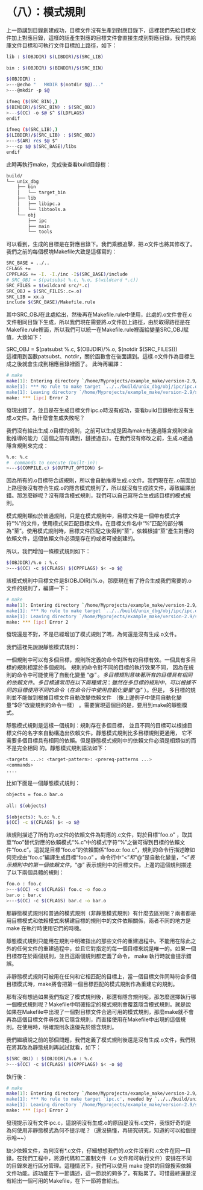 # （八）：模式規則


上一節講到目錄創建成功，目標文件沒有生產到對應目錄下，這裡我們先給目標文件加上對應目錄，這樣的話產生對應的目標文件會直接生成到對應目錄。我們先給庫文件目標和可執行文件目標加上路徑，如下：

```sh
lib : $(OBJDIR) $(LIBDIR)/$(SRC_LIB)  
  
bin : $(OBJDIR) $(BINDIR)/$(SRC_BIN)  
  
$(OBJDIR) :  
>---@echo "   MKDIR $(notdir $@)..."  
>---@mkdir -p $@  
  
ifneq ($(SRC_BIN),)  
$(BINDIR)/$(SRC_BIN) : $(SRC_OBJ)  
>---$(CC) -o $@ $^ $(LDFLAGS)  
endif  
  
ifneq ($(SRC_LIB),)  
$(LIBDIR)/$(SRC_LIB) : $(SRC_OBJ)  
>---$(AR) rcs $@ $^  
>---cp $@ $(SRC_BASE)/libs  
endif  
```

此時再執行make，完成後查看build目錄樹：


```sh
build/  
└── unix_dbg  
    ├── bin  
    │   └── target_bin  
    ├── lib  
    │   ├── libipc.a  
    │   └── libtools.a  
    └── obj  
        ├── ipc  
        ├── main  
        └── tools  
```

可以看到，生成的目標是在對應目錄下。我們乘勝追擊，把.o文件也將其修改了。我們之前的每個模塊Makefile大致是這樣寫的：


```sh
SRC_BASE = ../..
CFLAGS +=
CPPFLAGS += -I. -I./inc -I$(SRC_BASE)/include
# SRC_OBJ = $(patsubst %.c, %.o, $(wildcard *.c))
SRC_FILES = $(wildcard src/*.c)
SRC_OBJ = $(SRC_FILES:.c=.o)
SRC_LIB = xx.a
include $(SRC_BASE)/Makefile.rule  
```

其中SRC_OBJ在此處給出，然後再在Makefile.rule中使用，此處的.o文件會在.c文件相同目錄下生成，所以我們現在需要將.o文件加上路徑，由於取得路徑是在Makefile.rule裡面，所以我們可以統一在Makefile.rule裡面給變量SRC_OBJ賦值，大致如下：

SRC_OBJ = $(patsubst %.c, $(OBJDIR)/%.o, $(notdir $(SRC_FILES)))                                                                                                                          
這裡用到函數patsubst、notdir，關於函數會在後面講到。這樣.o文件作為目標生成之後就會生成到相應目錄裡面了。
此時再編譯：


```sh
# make  
make[1]: Entering directory `/home/Myprojects/example_make/version-2.9/src/ipc'  
make[1]: *** No rule to make target `../../build/unix_dbg/obj/ipc/ipc.o', needed by `../../build/unix_dbg/lib/libipc.a'.  Stop.  
make[1]: Leaving directory `/home/Myprojects/example_make/version-2.9/src/ipc'  
make: *** [ipc] Error 2  
```

發現出錯了，並且是在生成目標文件ipc.o時沒有成功，查看build目錄樹也沒有生成.o文件。為什麼會生成失敗呢？

我們沒有給出生成.o目標的規則，之前可以生成是因為make有通過隱含規則來自動推導的能力（這個之前有講到，鏈接過去）。在我們沒有修改之前，生成.o通過隱含規則來完成：


```sh
%.o: %.c  
#  commands to execute (built-in):  
>---$(COMPILE.c) $(OUTPUT_OPTION) $<  
```

因為所有的.o目標符合該規則，所以會自動推導生成.o文件。我們現在在..o前面加上路徑後沒有符合生成.o的隱含模式規則了，所以就沒有生成該文件，導致編譯出錯。那怎麼辦呢？沒有隱含模式規則，我們可以自己寫符合生成該目標的模式規則。

模式規則類似於普通規則，只是在模式規則中，目標文件是一個帶有模式字符“%”的文件，使用模式來匹配目標文件。在目標文件名中“%”匹配的部分稱為“莖”。使用模式規則時，目標文件匹配之後得到“莖”，依賴根據“莖”產生對應的依賴文件，這個依賴文件必須是存在的或者可被創建的。

所以，我們增加一條模式規則如下：

```sh
$(OBJDIR)/%.o : %.c  
>---$(CC) -c $(CFLAGS) $(CPPFLAGS) $< -o $@  
```

該模式規則中目標文件是$(OBJDIR)/%.o，那麼現在有了符合生成我們需要的.o文件的規則了，編譯一下：

```sh
# make  
make[1]: Entering directory `/home/Myprojects/example_make/version-2.9/src/ipc'  
make[1]: *** No rule to make target `../../build/unix_dbg/obj/ipc/ipc.o', needed by `../../build/unix_dbg/lib/libipc.a'.  Stop.  
make[1]: Leaving directory `/home/Myprojects/example_make/version-2.9/src/ipc'  
make: *** [ipc] Error 2  
```
發現還是不對，不是已經增加了模式規則了嗎，為何還是沒有生成.o文件。

我們這裡先說說靜態模式規則：

一個規則中可以有多個目標，規則所定義的命令對所有的目標有效。一個具有多目標的規則相當於多個規則。 規則的命令對不同的目標的執行效果不同， 因為在規則的命令中可能使用了自動化變量 “$@” 。 多目標規則意味著所有的目標具有相同的依賴文件。多目標通常用在以下兩種情況：雖然在多目標的規則中， 可以根據不同的目標使用不同的命令 （在命令行中使用自動化變量 “$@” ）。但是， 多目標的規則並不能做到根據目標文件自動改變依賴文件 （像上邊例子中使用自動化變量“$@”改變規則的命令一樣） 。需要實現這個目的是，要用到make的靜態模式。

靜態模式規則是這樣一個規則：規則存在多個目標， 並且不同的目標可以根據目標文件的名字來自動構造出依賴文件。靜態模式規則比多目標規則更通用， 它不需要多個目標具有相同的依賴。但是靜態模式規則中的依賴文件必須是相類似的而不是完全相同
的。靜態模式規則語法如下：


```sh
<targets ...>: <target-pattern>: <prereq-patterns ...>    
<commands>    
....  
```

比如下面是一個靜態模式規則：

```sh
objects = foo.o bar.o  
  
all: $(objects)  
  
$(objects): %.o: %.c  
$(CC) -c $(CFLAGS) $< -o $@  
```

該規則描述了所有的.o文件的依賴文件為對應的.c文件，對於目標“foo.o” ，取其莖“foo”替代對應的依賴模式“%.c”中的模式字符“%”之後可得到目標的依賴文件“foo.c”。這就是目標“foo.o”的依賴關係“foo.o: foo.c”，規則的命令行描述瞭如何完成由“foo.c”編譯生成目標“foo.o” 。命令行中“$<”和“$@”是自動化變量，“$<” 表示規則中的第一個依賴文件， “$@” 表示規則中的目標文件。上邊的這個規則描述了以下兩個具體的規則：


```sh
foo.o : foo.c  
>---$(CC) -c $(CFLAGS) foo.c -o foo.o  
bar.o : bar.c  
>---$(CC) -c $(CFLAGS) bar.c -o bar.o  
```

那靜態模式規則和普通的模式規則（非靜態模式規則）有什麼去區別呢？兩者都是用目標模式和依賴模式來構建目標的規則中的文件依賴關係，兩者不同的地方是 make 在執行時使用它們的時機。

靜態模式規則只能用在規則中明確指出的那些文件的重建過程中。不能用在除此之外的任何文件的重建過程中，並且它對指定的每一個目標來說是唯一的。如果一個目標存在於兩個規則，並且這兩個規則都定義了命令， make 執行時就會提示錯誤。

非靜態模式規則可被用在任何和它相匹配的目標上，當一個目標文件同時符合多個目標模式時，make將會把第一個目標匹配的模式規則作為重建它的規則。

那有沒有想過如果我們指定了模式規則後，那還有隱含規則呢，那怎麼選擇執行哪一個模式規則呢？Makefile中明確指定的模式規則會覆蓋隱含模式規則。就是說如果在Makefile中出現了一個對目標文件合適可用的模式規則，那麼make就不會再為這個目標文件尋找其它隱含規則，而直接使用在Makefile中出現的這個規則。在使用時，明確規則永遠優先於隱含規則。


我們繼續說之前的那個問題，我們定義了模式規則後還是沒有生成.o文件，我們現在將其改為靜態規則再試試就看，如下：

```sh
$(SRC_OBJ) : $(OBJDIR)/%.o : %.c
>---$(CC) -c $(CFLAGS) $(CPPFLAGS) $< -o $@  
```
執行後：

```sh
# make  
make[1]: Entering directory `/home/Myprojects/example_make/version-2.9/src/ipc'  
make[1]: *** No rule to make target `ipc.c', needed by `../../build/unix_dbg/obj/ipc/ipc.o'.  Stop.  
make[1]: Leaving directory `/home/Myprojects/example_make/version-2.9/src/ipc'  
make: *** [ipc] Error 2  
```

發現提示沒有文件ipc.c，這說明沒有生成.o的原因是沒有.c文件，我很好奇的是為何使用非靜態模式為何不提示呢？（還沒搞懂，再研究研究，知道的可以給個提示哈~~）

缺少依賴文件，為何沒有*.c文件，仔細想想我們的.o文件沒有和.c文件在同一目錄。在我們工程中，將源代碼和二進制文件（.o 文件和可執行文件）安排在不同的目錄來進行區分管理。這種情況下，我們可以使用 make 提供的目錄搜索依賴文件功能。該功能在下一節講述，這一節說的夠多了，有點累了。可惜最終還是沒有給出一個可用的Makefile，在下一節將會給出。



